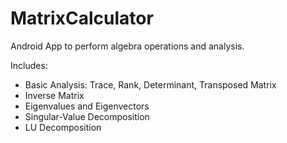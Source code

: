 # MatrixCalculator

Android App to perform algebra operations and analysis.

Includes:
* Basic Analysis: Trace, Rank, Determinant, Transposed Matrix
* Inverse Matrix
* Eigenvalues and Eigenvectors
* Singular-Value Decomposition
* LU Decomposition
